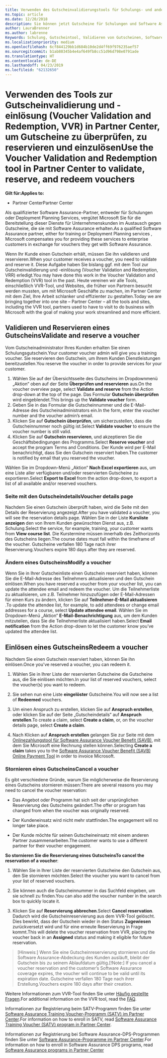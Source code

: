 ```yaml
---
title: Verwenden des Gutscheinvalidierungstools für Schulungs- und andere Gutscheine im Partner Center | Partner Center
ms.topic: article
ms.date: 12/20/2018
description: Sie können jetzt Gutscheine für Schulungen und Software Assurance-Programme im Partner Center anfordern
author: LauraBrenner
ms.author: labrenne
Keywords: Schulung, Gutscheintool, Validieren von Gutscheinen, Software Assurance-Ansprüche, DPS, SATV
ms.localizationpriority: medium
ms.openlocfilehash: 6cf844129bb1d684b10de2d4ff69f976235aef57
ms.sourcegitcommit: b1ab80345b4e4af649fb8cc51d96d798e0791ade
ms.translationtype: HT
ms.contentlocale: de-DE
ms.lasthandoff: 04/23/2019
ms.locfileid: "62132650"
---
```

# <a name="use-the-voucher-validation-and-redemption-tool-in-partner-center-to-validate-reserve-and-redeem-vouchers"></a><span data-ttu-id="7c92c-104">Verwenden des Tools zur Gutscheinvalidierung und -einlösung (Voucher Validation and Redemption, VVR) in Partner Center, um Gutscheine zu überprüfen, zu reservieren und einzulösen</span><span class="sxs-lookup"><span data-stu-id="7c92c-104">Use the Voucher Validation and Redemption tool in Partner Center to validate, reserve, and redeem vouchers</span></span> 

<span data-ttu-id="7c92c-105">**Gilt für:**</span><span class="sxs-lookup"><span data-stu-id="7c92c-105">**Applies to:**</span></span>

- <span data-ttu-id="7c92c-106">Partner Center</span><span class="sxs-lookup"><span data-stu-id="7c92c-106">Partner Center</span></span>

<span data-ttu-id="7c92c-107">Als qualifizierter Software Assurance-Partner, entweder für Schulungen oder Deployment Planning Services, vergütet Microsoft Sie für die Bereitstellung dieser Dienste für Unternehmenskunden im Austausch gegen Gutscheine, die sie mit Software Assurance erhalten.</span><span class="sxs-lookup"><span data-stu-id="7c92c-107">As a qualified Software Assurance partner, either for training or Deployment Planning services , Microsoft compensates you for providing these services to enterprise customers in exchange for vouchers they get with Software Assurance.</span></span>

<span data-ttu-id="7c92c-108">Wenn Ihr Kunde einen Gutschein erhält, müssen Sie ihn validieren und reservieren.</span><span class="sxs-lookup"><span data-stu-id="7c92c-108">When your customer receives a voucher, you need to validate and reserve it.</span></span> <span data-ttu-id="7c92c-109">Diese Aufgabe haben Sie bislang ggf. mit dem Tool zur Gutscheinvalidierung und -einlösung (Voucher Validation and Redemption, VRR) erledigt.</span><span class="sxs-lookup"><span data-stu-id="7c92c-109">You may have done this work in the Voucher Validation and Redemption (VVR) tool in the past.</span></span> <span data-ttu-id="7c92c-110">Heute vereinen wir alle Tools, einschließlich VVR-Tool, und Websites, die früher von Partnern besucht werden mussten, um mit Microsoft Geschäfte zu machen, im Partner Center mit dem Ziel, Ihre Arbeit schlanker und effizienter zu gestalten.</span><span class="sxs-lookup"><span data-stu-id="7c92c-110">Today we are bringing together into one site – Partner Center – all the tools and sites, including the VVR tool, partners used to have to visit to do business with Microsoft with the goal of making your work streamlined and more efficient.</span></span>

## <a name="validate-and-reserve-a-voucher"></a><span data-ttu-id="7c92c-111">Validieren und Reservieren eines Gutscheins</span><span class="sxs-lookup"><span data-stu-id="7c92c-111">Validate and reserve a voucher</span></span>

<span data-ttu-id="7c92c-112">Vom Gutscheinadministrator Ihres Kunden erhalten Sie einen Schulungsgutschein.</span><span class="sxs-lookup"><span data-stu-id="7c92c-112">Your customer voucher admin will give you a training voucher.</span></span> <span data-ttu-id="7c92c-113">Sie reservieren den Gutschein, um Ihrem Kunden Dienstleistungen bereitzustellen.</span><span class="sxs-lookup"><span data-stu-id="7c92c-113">You reserve the voucher in order to provide services for your customer.</span></span>

1. <span data-ttu-id="7c92c-114">Wählen Sie auf der Übersichtsseite des Gutscheins im Dropdownmenü „Aktion“ oben auf der Seite **Überprüfen und reservieren** aus.</span><span class="sxs-lookup"><span data-stu-id="7c92c-114">On the voucher overview page, select **Validate and reserve** from the Action drop-down at the top of the page.</span></span> <span data-ttu-id="7c92c-115">Das Formular **Gutschein überprüfen** wird eingeblendet.</span><span class="sxs-lookup"><span data-stu-id="7c92c-115">This brings up the **Validate voucher** form.</span></span>
2. <span data-ttu-id="7c92c-116">Geben Sie in das Formular die Gutscheinnummer und die E-Mail-Adresse des Gutscheinadministrators ein.</span><span class="sxs-lookup"><span data-stu-id="7c92c-116">In the form, enter the voucher number and the voucher admin’s email.</span></span>
3. <span data-ttu-id="7c92c-117">Klicken Sie auf **Gutschein überprüfen**, um sicherzustellen, dass die Gutscheinnummer noch gültig ist.</span><span class="sxs-lookup"><span data-stu-id="7c92c-117">Select **Validate voucher** to ensure the voucher number is still valid.</span></span>
4. <span data-ttu-id="7c92c-118">Klicken Sie auf **Gutschein reservieren**, und akzeptieren Sie die Geschäftsbedingungen des Programms.</span><span class="sxs-lookup"><span data-stu-id="7c92c-118">Select **Reserve voucher** and accept the program Terms and Conditions.</span></span> <span data-ttu-id="7c92c-119">Der Kunde wird per E-Mail benachrichtigt, dass Sie den Gutschein reserviert haben.</span><span class="sxs-lookup"><span data-stu-id="7c92c-119">The customer is notified by email that you reserved the voucher.</span></span>

<span data-ttu-id="7c92c-120">Wählen Sie im Dropdown-Menü „Aktion“ **Nach Excel exportieren** aus, um eine Liste aller verfügbaren und/oder reservierten Gutscheine zu exportieren.</span><span class="sxs-lookup"><span data-stu-id="7c92c-120">Select **Export to Excel** from the action drop-down, to export a list of all available and/or reserved vouchers.</span></span>

### <a name="voucher-details-page"></a><span data-ttu-id="7c92c-121">Seite mit den Gutscheindetails</span><span class="sxs-lookup"><span data-stu-id="7c92c-121">Voucher details page</span></span>

<span data-ttu-id="7c92c-122">Nachdem Sie einen Gutschein überprüft haben, wird die Seite mit den Details der Reservierung angezeigt.</span><span class="sxs-lookup"><span data-stu-id="7c92c-122">After you have validated a voucher, you will see the reservation details page.</span></span> <span data-ttu-id="7c92c-123">Wählen Sie in der Liste **Kursliste anzeigen** den von Ihrem Kunden gewünschten Dienst aus, z.B. Schulung.</span><span class="sxs-lookup"><span data-stu-id="7c92c-123">Select the service, for example, training, your customer wants from **View course list**.</span></span>
<span data-ttu-id="7c92c-124">Die Kurstermine müssen innerhalb des Zeithorizonts des Gutscheins liegen.</span><span class="sxs-lookup"><span data-stu-id="7c92c-124">The course dates must fall within the timeframe of the voucher.</span></span> <span data-ttu-id="7c92c-125">Gutscheine verfallen 180 Tage nach ihrer Reservierung.</span><span class="sxs-lookup"><span data-stu-id="7c92c-125">Vouchers expire 180 days after they are reserved.</span></span>

### <a name="modify-a-voucher"></a><span data-ttu-id="7c92c-126">Ändern eines Gutscheins</span><span class="sxs-lookup"><span data-stu-id="7c92c-126">Modify a voucher</span></span>

<span data-ttu-id="7c92c-127">Wenn Sie in Ihrer Gutscheinliste einen Gutschein reserviert haben, können Sie die E-Mail-Adresse des Teilnehmers aktualisieren und den Gutschein einlösen.</span><span class="sxs-lookup"><span data-stu-id="7c92c-127">When you have reserved a voucher from your voucher list, you can update the attendee email and redeem the voucher.</span></span> <span data-ttu-id="7c92c-128">Um die Teilnehmerliste zu aktualisieren, um z.B. Teilnehmer hinzuzufügen oder E-Mail-Adressen für einen Kurs zu ändern, klicken Sie auf **Teilnehmer-E-Mail aktualisieren** .</span><span class="sxs-lookup"><span data-stu-id="7c92c-128">To update the attendee list, for example, to add attendees or change email addresses for a course, select **Update attendee email**.</span></span> <span data-ttu-id="7c92c-129">Wählen Sie im Dropdown-Menü „Aktion“ **E-Mail-Benachrichtigung** aus, um dem Kunden mitzuteilen, dass Sie die Teilnehmerliste aktualisiert haben.</span><span class="sxs-lookup"><span data-stu-id="7c92c-129">Select **Email notification** from the Action drop-down to let the customer know you’ve updated the attendee list.</span></span>

## <a name="redeem-a-voucher"></a><span data-ttu-id="7c92c-130">Einlösen eines Gutscheins</span><span class="sxs-lookup"><span data-stu-id="7c92c-130">Redeem a voucher</span></span>

<span data-ttu-id="7c92c-131">Nachdem Sie einen Gutschein reserviert haben, können Sie ihn einlösen.</span><span class="sxs-lookup"><span data-stu-id="7c92c-131">Once you've reserved a voucher, you can redeem it.</span></span> 

1. <span data-ttu-id="7c92c-132">Wählen Sie in Ihrer Liste der reservierten Gutscheine die Gutscheine aus, die Sie einlösen möchten.</span><span class="sxs-lookup"><span data-stu-id="7c92c-132">In your list of reserved vouchers, select the voucher(s) you want to redeem.</span></span> 
2. <span data-ttu-id="7c92c-133">Sie sehen nun eine Liste **eingelöster** Gutscheine.</span><span class="sxs-lookup"><span data-stu-id="7c92c-133">You will now see a list of **Redeemed** vouchers.</span></span>

4. <span data-ttu-id="7c92c-134">Um einen Anspruch zu erstellen, klicken Sie auf **Anspruch erstellen**, oder klicken Sie auf der Seite „Gutscheindetails“ auf **Anspruch erstellen**.</span><span class="sxs-lookup"><span data-stu-id="7c92c-134">To create a claim, select **Create a claim**, or, on the voucher details page, select **Create a claim**.</span></span>

5. <span data-ttu-id="7c92c-135">Nach Klicken auf **Anspruch erstellen** gelangen Sie zur Seite mit dem [Onlinezahlungstool für Software Assurance Voucher Benefit (SAVB)](https://planningservices.partners.extranet.microsoft.com/en/Pages/getpaid.aspx), mit dem Sie Microsoft eine Rechnung stellen können.</span><span class="sxs-lookup"><span data-stu-id="7c92c-135">Selecting **Create a claim** takes you to the [Software Assurance Voucher Benefit (SAVB) Online Payment Tool](https://planningservices.partners.extranet.microsoft.com/en/Pages/getpaid.aspx) in order to invoice Microsoft.</span></span>


### <a name="cancel-a-voucher"></a><span data-ttu-id="7c92c-136">Stornieren eines Gutscheins</span><span class="sxs-lookup"><span data-stu-id="7c92c-136">Cancel a voucher</span></span>

<span data-ttu-id="7c92c-137">Es gibt verschiedene Gründe, warum Sie möglicherweise die Reservierung eines Gutscheins stornieren müssen:</span><span class="sxs-lookup"><span data-stu-id="7c92c-137">There are several reasons you may need to cancel the voucher reservation:</span></span>

- <span data-ttu-id="7c92c-138">Das Angebot oder Programm hat sich seit der ursprünglichen Reservierung des Gutscheins geändert.</span><span class="sxs-lookup"><span data-stu-id="7c92c-138">The offer or program has changed from when the voucher was originally reserved.</span></span>

- <span data-ttu-id="7c92c-139">Der Kundeneinsatz wird nicht mehr stattfinden.</span><span class="sxs-lookup"><span data-stu-id="7c92c-139">The engagement will no longer take place.</span></span>

- <span data-ttu-id="7c92c-140">Der Kunde möchte für seinen Gutscheineinsatz mit einem anderen Partner zusammenarbeiten.</span><span class="sxs-lookup"><span data-stu-id="7c92c-140">The customer wants to use a different partner for their voucher engagement.</span></span>

<span data-ttu-id="7c92c-141">**So stornieren Sie die Reservierung eines Gutscheins**</span><span class="sxs-lookup"><span data-stu-id="7c92c-141">**To cancel the reservation of a voucher**:</span></span>

1. <span data-ttu-id="7c92c-142">Wählen Sie in Ihrer Liste der reservierten Gutscheine den Gutschein aus, den Sie stornieren möchten.</span><span class="sxs-lookup"><span data-stu-id="7c92c-142">Select the voucher you want to cancel from your list of reserved vouchers.</span></span>

2. <span data-ttu-id="7c92c-143">Sie können auch die Gutscheinnummer in das Suchfeld eingeben, um sie schnell zu finden.</span><span class="sxs-lookup"><span data-stu-id="7c92c-143">You can also add the voucher number in the search box to quickly locate it.</span></span> 

3. <span data-ttu-id="7c92c-144">Klicken Sie auf **Reservierung abbrechen**.</span><span class="sxs-lookup"><span data-stu-id="7c92c-144">Select **Cancel reservation**.</span></span> <span data-ttu-id="7c92c-145">Dadurch wird die Gutscheinreservierung aus dem VVR-Tool gelöscht. Dies bewirkt, dass der Gutschein wieder in den Status **Zugewiesen** zurückversetzt wird und für eine erneute Reservierung in Frage kommt.</span><span class="sxs-lookup"><span data-stu-id="7c92c-145">This will delete the voucher reservation from VVR, placing the voucher back in an **Assigned** status and making it eligible for future reservation.</span></span>

><span data-ttu-id="7c92c-146">[Hinweis:] Wenn Sie eine Gutscheinreservierung stornieren und die Software Assurance-Abdeckung des Kunden ausläuft, bleibt der Gutschein bis zu seinem Ablaufdatum gültig.</span><span class="sxs-lookup"><span data-stu-id="7c92c-146">[!Note:] If you cancel a voucher reservation and the customer’s Software Assurance coverage expires, the voucher will continue to be valid until its expiration date.</span></span> <span data-ttu-id="7c92c-147">Gutscheine verfallen 180 Tage nach ihrer Erstellung.</span><span class="sxs-lookup"><span data-stu-id="7c92c-147">Vouchers expire 180 days after their creation.</span></span>

<span data-ttu-id="7c92c-148">Weitere Informationen zum VVR-Tool finden Sie unter [Häufig gestellte Fragen](vvr-faq.md).</span><span class="sxs-lookup"><span data-stu-id="7c92c-148">For additional information on the VVR tool, read the [FAQ](vvr-faq.md).</span></span>

<span data-ttu-id="7c92c-149">Informationen zur Registrierung beim SATV-Programm finden Sie unter [Software Assurance Training Voucher-Programm (SATV) im Partner Center](software-assurance-satv.md).</span><span class="sxs-lookup"><span data-stu-id="7c92c-149">For information on how to enroll in SATV, read [Software Assurance Training Voucher (SATV) program in Partner Center](software-assurance-satv.md).</span></span>

<span data-ttu-id="7c92c-150">Informationen zur Registrierung bei Software Assurance-DPS-Programmen finden Sie unter [Software Assurance-Programme im Partner Center](software-assurance-dps.md).</span><span class="sxs-lookup"><span data-stu-id="7c92c-150">For information on how to enroll in Software Assurance DPS programs, read [Software Assurance programs in Partner Center](software-assurance-dps.md)</span></span>

